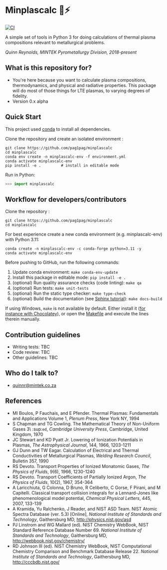 # Minplascalc 🍚⚡

[![CI](https://github.com/pag1pag/minplascalc/actions/workflows/on-push.yml/badge.svg)](https://github.com/pag1pag/minplascalc/actions/workflows/on-push.yml/)

A simple set of tools in Python 3 for doing calculations of thermal plasma
compositions relevant to metallurgical problems.

*Quinn Reynolds, MINTEK Pyrometallurgy Division, 2018-present*

## What is this repository for?

- You're here because you want to calculate plasma compositions,
  thermodynamics, and physical and radiative properties. This package will
  do most of those things for LTE plasmas, to varying degrees of fidelity.
- Version 0.x alpha

## Quick Start

This project used [conda](https://anaconda.org/) to install all dependencies.

Clone the repository and create an isolated environment :

```
git clone https://github.com/pag1pag/minplascalc
cd minplascalc
conda env create -n minplascalc-env -f environment.yml
conda activate minplascalc-env
pip install -e .         # install in editable mode
```

Run in Python:

```python
>>> import minplascalc
```

## Workflow for developers/contributors

Clone the repository :

```
git clone https://github.com/pag1pag/minplascalc
cd minplascalc
```

For best experience create a new conda environment (e.g. minplascalc-env) with Python 3.11:

```
conda create -n minplascalc-env -c conda-forge python=3.11 -y
conda activate minplascalc-env
```

Before pushing to GitHub, run the following commands:

1. Update conda environment: `make conda-env-update`
1. Install this package in editable mode: `pip install -e .`
1. (optional) Run quality assurance checks (code linting): `make qa`
1. (optional) Run tests: `make unit-tests`
1. (optional) Run the static type checker: `make type-check`
1. (optional) Build the documentation (see [Sphinx tutorial](https://www.sphinx-doc.org/en/master/tutorial/)): `make docs-build`

If using Windows, `make` is not available by default. Either install it
([for instance with Chocolatey](https://stackoverflow.com/questions/32127524/how-to-install-and-use-make-in-windows)),
or open the [Makefile](./Makefile) and execute the lines therein manually.

## Contribution guidelines

- Writing tests: TBC
- Code review: TBC
- Other guidelines: TBC

## Who do I talk to?

- quinnr@mintek.co.za

## References

- MI Boulos, P Fauchais, and E Pfender. Thermal Plasmas: Fundamentals and
  Applications Volume 1, *Plenum Press*, New York NY, 1994
- S Chapman and TG Cowling. The Mathematical Theory of Non-Uniform Gases
  3\\ :sup:`ed`, *Cambridge University Press*, Cambridge, United Kingdom,
  1970
- JC Stewart and KD Pyatt Jr. Lowering of Ionization Potentials in Plasmas,
  *The Astrophysical Journal*, 144, 1966, 1203-1211
- GJ Dunn and TW Eagar. Calculation of Electrical and Thermal
  Conductivities of Metallurgical Plasmas,
  *Welding Research Council*, Bulletin 357, 1990
- RS Devoto. Transport Properties of Ionized Monatomic Gases,
  *The Physics of Fluids*, 9(6), 1966, 1230-1240
- RS Devoto. Transport Coefficients of Partially Ionized Argon,
  *The Physics of Fluids*, 10(2), 1967, 354-364
- A Laricchiuta, G Colonna, D Bruno, R Celiberto, C Gorse, F Pirani, and
  M Capitelli. Classical transport collision integrals for a Lennard-Jones
  like phenomenological model potential, *Chemical Physical Letters*, 445,
  2007, 133-139
- A Kramida, Yu Ralchenko, J Reader, and NIST ASD Team. NIST Atomic Spectra
  Database (ver. 5.3) [Online],
  *National Institute of Standards and Technology*, Gaithersburg MD,
  http://physics.nist.gov/asd
- PJ Linstrom and WG Mallard (ed). NIST Chemistry WebBook, NIST
  Standard Reference Database Number 69.
  *National Institute of Standards and Technology*, Gaithersburg MD,
  http://webbook.nist.gov/chemistry/
- RD Johnson III (ed). NIST Chemistry WebBook, NIST Computational
  Chemistry Comparison and Benchmark Database Release 22.
  *National Institute of Standards and Technology*, Gaithersburg MD,
  http://cccbdb.nist.gov/
